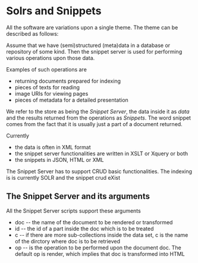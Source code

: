 # Solrs and Snippets 

All the software are variations upon a single theme. The theme can be
described as follows:

Assume that we have (semi)structured (meta)data in a database or
repository of some kind.  Then the snippet server is used for
performing various operations upon those data.

Examples of such operations are

* returning documents prepared for indexing
* pieces of texts for reading
* image URIs for viewing pages
* pieces of metadata for a detailed presentation 


We refer to the store as being the _Snippet Server_, the data inside
it as _data_ and the results returned from the operations as
_Snippets_. The word snippet comes from the fact that it is usually
just a part of a document returned.

Currently 

* the data is often in XML format
* the snippet server functionalities are written in XSLT or Xquery or both
* the snippets in JSON, HTML or XML

The Snippet Server has to support CRUD basic functionalities. The
indexing is is currently SOLR and the snippet crud eXist

## The Snippet Server and its arguments

All the Snippet Server scripts support these arguments

* doc -- the name of the document to be rendered or transformed
* id  -- the id of a part inside the doc which is to be treated
* c   -- if there are more sub-collections inside the data set, c is the name of the dirctory where doc is to be retrieved
* op  -- is the operation to be performed upon the document doc. The default op is render, which implies that doc is transformed into HTML

